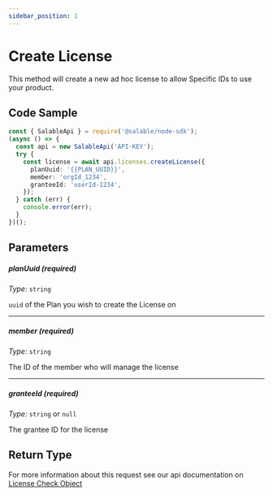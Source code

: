 ```yaml
---
sidebar_position: 1
---
```


# Create License

This method will create a new ad hoc license to allow Specific IDs to use your product.

## Code Sample

```typescript
const { SalableApi } = require('@salable/node-sdk');
(async () => {
  const api = new SalableApi('API-KEY');
  try {
    const license = await api.licenses.createLicense({
      planUuid: '{{PLAN_UUID}}',
      member: 'orgId_1234',
      granteeId: 'userId-1234',
    });
  } catch (err) {
    console.error(err);
  }
})();
```

## Parameters

##### planUuid (_required_)

_Type:_ `string`

`uuid` of the Plan you wish to create the License on

---

##### member (_required_)

_Type:_ `string`

The ID of the member who will manage the license

---

##### granteeId (_required_)

_Type:_ `string` or `null`

The grantee ID for the license

## Return Type

For more information about this request see our api documentation on [License Check Object](https://docs.salable.app/api#tag/Licenses/operation/getLicenseCheck)
